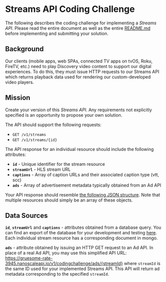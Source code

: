 # Streams API Coding Challenge
The following describes the coding challenge for implementing a *Streams API*.  Please read the entire document as well as the entire [README.md](/README.md) before implementing and submitting your solution.

## Background
Our clients (mobile apps, web SPAs, connected TV apps on tvOS, Roku, FireTV, etc.) need to play Discovery video content to support our digital experiences.  To do this, they must issue HTTP requests to our Streams API which returns playback data used for rendering our custom-developed video players.

## Mission
Create your version of this *Streams API*.  Any requirements not explicitly specified is an opportunity to propose your own solution.

The API should support the following requests:
- `GET /v1/streams`
- `GET /v1/streams/{id}`

The API response for an individual resource should include the following attributes:
- **`id`** - Unique identifier for the stream resource
- **`streamUrl`** - HLS stream URL
- **`captions`** - Array of caption URLs and their associated caption type (vtt, scc)
- **`ads`** - Array of advertisement metadata typically obtained from an Ad API

Your API response should resemble [the following JSON structure](/data/sample-api-response-with-ads.json). Note that multiple resources should simply be an array of these objects.

## Data Sources
**`id`**, **`streamUrl`** and **`captions`** - attributes obtained from a database query.  You can find an export of the database for your development and testing [here](/data/streams-mongoexport.json).  Each individual stream resource has a corresponding document in mongo.

**`ads`** - attribute obtained by issuing an HTTP GET request to an Ad API.  In place of a real Ad API, you may use this simplified API URL: https://gruesome-rate-3945.nanoscaleapi.io/v1/codingchallenge/ads/{streamId} where `streamId` is the same ID used for your implemented Streams API.  This API will return ad metadata corresponding to the specified `streamId`.
